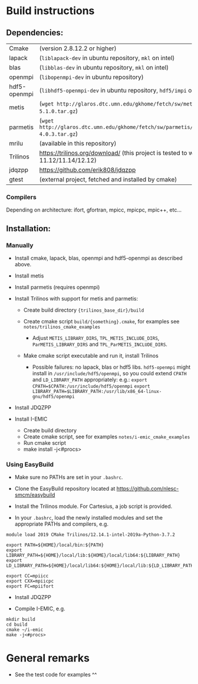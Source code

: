 # Build instructions

## Dependencies:

|                |                                                                                            |
| -------------- | ------------------------------------------------------------------------------------------ |
| Cmake          | (version 2.8.12.2 or higher)                                                               |
| lapack         | (`liblapack-dev` in ubuntu repository, `mkl` on intel)                                     |
| blas           | (`libblas-dev` in ubuntu repository, `mkl` on intel)                                       |
| openmpi        | (`libopenmpi-dev` in ubuntu repository)                                                    |
| hdf5-openmpi   | (`libhdf5-openmpi-dev` in ubuntu repository, `hdf5/impi` on intel)                         |
| metis          | (`wget http://glaros.dtc.umn.edu/gkhome/fetch/sw/metis/metis-5.1.0.tar.gz`)                |
| parmetis       | (`wget http://glaros.dtc.umn.edu/gkhome/fetch/sw/parmetis/parmetis-4.0.3.tar.gz`)          |
| mrilu          | (available in this repository)                                                             |
| Trilinos       | <https://trilinos.org/download/>  (this project is tested to work with 11.12/11.14/12.12)  |
| jdqzpp         | <https://github.com/erik808/jdqzpp>                                                        |
| gtest          | (external project, fetched and installed by cmake)                                         |

### Compilers
Depending on architecture: ifort, gfortran, mpicc, mpicpc, mpic++, etc...

## Installation:

### Manually
  * Install cmake, lapack, blas, openmpi and hdf5-openmpi as described above.

  * Install metis

  * Install parmetis (requires openmpi)

  * Install Trilinos with support for metis and parmetis:
    * Create build directory `{trilinos_base_dir}/build`
    * Create cmake script `build/{something}.cmake`, for examples see `notes/trilinos_cmake_examples`
      * Adjust `METIS_LIBRARY_DIRS`, `TPL_METIS_INCLUDE_DIRS`, `ParMETIS_LIBRARY_DIRS` and `TPL_ParMETIS_INCLUDE_DIRS`.

    * Make cmake script executable and run it, install Trilinos
      * Possible failures: no lapack, blas or hdf5 libs. `hdf5-openmpi` might install in `/usr/include/hdf5/openmpi`, so you could extend `CPATH` and `LD_LIBRARY_PATH` appropriately: e.g.: `export CPATH=$CPATH:/usr/include/hdf5/openmpi` `export LIBRARY_PATH=$LIBRARY_PATH:/usr/lib/x86_64-linux-gnu/hdf5/openmpi`

  * Install JDQZPP

  * Install I-EMIC
    * Create build directory
    * Create cmake script, see for examples `notes/i-emic_cmake_examples`
    * Run cmake script
    * make install -j<#procs>

### Using EasyBuild
  * Make sure no PATHs are set in your `.bashrc`.

  * Clone the EasyBuild repository located at <https://github.com/nlesc-smcm/easybuild>

  * Install the Trilinos module. For Cartesius, a job script is provided.

  * In your `.bashrc`, load the newly installed modules and set the appropriate PATHs and compilers, e.g.
  ```
  module load 2019 CMake Trilinos/12.14.1-intel-2019a-Python-3.7.2

  export PATH=${HOME}/local/bin:${PATH}
  export LIBRARY_PATH=${HOME}/local/lib:${HOME}/local/lib64:${LIBRARY_PATH}
  export LD_LIBRARY_PATH=${HOME}/local/lib64:${HOME}/local/lib:${LD_LIBRARY_PATH}:$EBROOTIMKL/mkl/lib/intel64

  export CC=mpiicc
  export CXX=mpiicpc
  export FC=mpiifort
  ```

  * Install JDQZPP

  * Compile I-EMIC, e.g.
  ```
  mkdir build
  cd build
  cmake ~/i-emic
  make -j<#procs>
  ```

# General remarks
- See the test code for examples ^^
